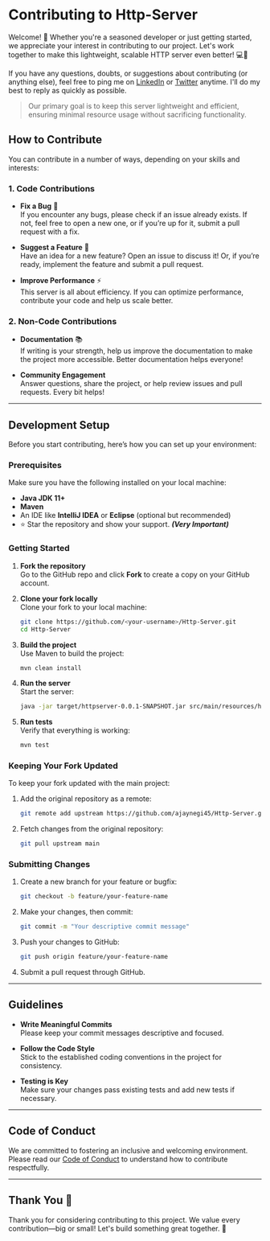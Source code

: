 # Contributing to Http-Server

Welcome! 🎉 Whether you're a seasoned developer or just getting started, we appreciate your interest in contributing to our project. Let's work together to make this lightweight, scalable HTTP server even better! 💻🚀

If you have any questions, doubts, or suggestions about contributing (or anything else), feel free to ping me on [LinkedIn](https://www.linkedin.com/in/ajaynegi45/) or [Twitter](https://x.com/ajaynegi45) anytime. I'll do my best to reply as quickly as possible.

> Our primary goal is to keep this server lightweight and efficient, ensuring minimal resource usage without sacrificing functionality.

## How to Contribute

You can contribute in a number of ways, depending on your skills and interests:

### 1. Code Contributions

- **Fix a Bug** 🐛  
  If you encounter any bugs, please check if an issue already exists. If not, feel free to open a new one, or if you’re up for it, submit a pull request with a fix.

- **Suggest a Feature** 🌟  
  Have an idea for a new feature? Open an issue to discuss it! Or, if you’re ready, implement the feature and submit a pull request.

- **Improve Performance** ⚡  
  This server is all about efficiency. If you can optimize performance, contribute your code and help us scale better.

### 2. Non-Code Contributions

- **Documentation** 📚  
  If writing is your strength, help us improve the documentation to make the project more accessible. Better documentation helps everyone!

- **Community Engagement**  
  Answer questions, share the project, or help review issues and pull requests. Every bit helps!

---

## Development Setup

Before you start contributing, here’s how you can set up your environment:

### Prerequisites

Make sure you have the following installed on your local machine:
- **Java JDK 11+**  
- **Maven**  
- An IDE like **IntelliJ IDEA** or **Eclipse** (optional but recommended)
- ⭐ Star the repository and show your support. ***(Very Important)***

### Getting Started

1. **Fork the repository**  
   Go to the GitHub repo and click **Fork** to create a copy on your GitHub account.

2. **Clone your fork locally**  
   Clone your fork to your local machine:
   ```bash
   git clone https://github.com/<your-username>/Http-Server.git
   cd Http-Server
   ```

3. **Build the project**  
   Use Maven to build the project:
   ```bash
   mvn clean install
   ```

4. **Run the server**  
   Start the server:
   ```bash
   java -jar target/httpserver-0.0.1-SNAPSHOT.jar src/main/resources/http.json
   ```

5. **Run tests**  
   Verify that everything is working:
   ```bash
   mvn test
   ```

### Keeping Your Fork Updated

To keep your fork updated with the main project:
1. Add the original repository as a remote:
   ```bash
   git remote add upstream https://github.com/ajaynegi45/Http-Server.git
   ```

2. Fetch changes from the original repository:
   ```bash
   git pull upstream main
   ```

### Submitting Changes

1. Create a new branch for your feature or bugfix:
   ```bash
   git checkout -b feature/your-feature-name
   ```

2. Make your changes, then commit:
   ```bash
   git commit -m "Your descriptive commit message"
   ```

3. Push your changes to GitHub:
   ```bash
   git push origin feature/your-feature-name
   ```

4. Submit a pull request through GitHub.

---

## Guidelines

- **Write Meaningful Commits**  
  Please keep your commit messages descriptive and focused.

- **Follow the Code Style**  
  Stick to the established coding conventions in the project for consistency.

- **Testing is Key**  
  Make sure your changes pass existing tests and add new tests if necessary.

---

## Code of Conduct

We are committed to fostering an inclusive and welcoming environment. Please read our [Code of Conduct](code_of_conduct.md) to understand how to contribute respectfully.

---

## Thank You 🙌

Thank you for considering contributing to this project. We value every contribution—big or small! Let's build something great together. 💪
